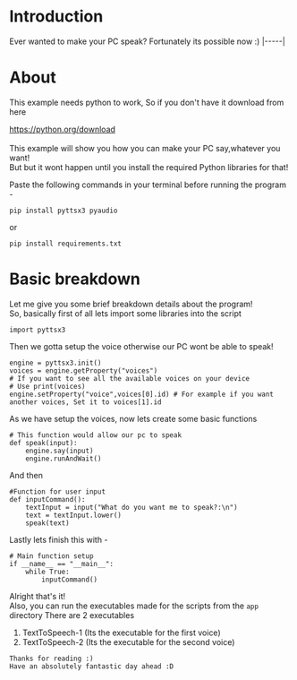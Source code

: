 # Introduction
Ever wanted to make your PC speak?
Fortunately its possible now :)
|-----|
# About

This example needs python to work, So if you don't have it download from here
<br>

<a href="https://python.org/download">
https://python.org/download
</a>
<br>
<br>
This example will show you how you can make your PC say,whatever you want!
<br>
But but it wont happen until you install the required Python libraries for that!
<br>

Paste the following commands in your terminal before running the program -


```
pip install pyttsx3 pyaudio
```

or 

```
pip install requirements.txt
```

# Basic breakdown
Let me give you some brief breakdown details about the program!
<br>
So, basically first of all lets import some libraries into the script

```
import pyttsx3
```

Then we gotta setup the voice otherwise our PC wont be able to speak!

```
engine = pyttsx3.init()
voices = engine.getProperty("voices") 
# If you want to see all the available voices on your device
# Use print(voices)
engine.setProperty("voice",voices[0].id) # For example if you want another voices, Set it to voices[1].id 
```

As we have setup the voices, now lets create some basic functions
```
# This function would allow our pc to speak
def speak(input):
    engine.say(input)
    engine.runAndWait()
```
And then

```
#Function for user input
def inputCommand():
    textInput = input("What do you want me to speak?:\n")
    text = textInput.lower()
    speak(text)
```

Lastly lets finish this with -

```
# Main function setup
if __name__ == "__main__":
    while True:
        inputCommand()
```


Alright that's it!
<br>
Also, you can run the executables made for the scripts from the `app` directory
There are 2 executables
1. TextToSpeech-1 (Its the executable for the first voice)
2. TextToSpeech-2 (Its the executable for the second voice)

`
Thanks for reading :)
`
<br>
`
Have an absolutely fantastic day ahead :D
`




